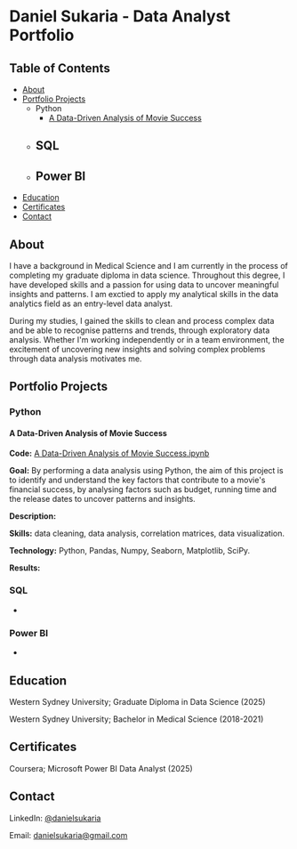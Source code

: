 # Daniel Sukaria - Data Analyst Portfolio

## Table of Contents
- [About](https://github.com/dsukaria/Data-Analysis-Portfolio/blob/main/README.md#About)
- [Portfolio Projects](https://github.com/dsukaria/Data-Analysis-Portfolio/blob/main/README.md#Portfolio-Projects)
  - Python
    - [A Data-Driven Analysis of Movie Success](https://github.com/dsukaria/Data-Analysis-Portfolio/blob/main/README.md#A-Data-Driven-Analysis-of-Movie-Success) 
  - SQL
    - 
  - Power BI
    - 
- [Education](https://github.com/dsukaria/Data-Analysis-Portfolio/blob/main/README.md#Education)
- [Certificates](https://github.com/dsukaria/Data-Analysis-Portfolio/blob/main/README.md#Certificates)
- [Contact](https://github.com/dsukaria/Data-Analysis-Portfolio/blob/main/README.md#Contact)


## About
I have a background in Medical Science and I am currently in the process of completing my graduate diploma in data science. Throughout this degree, I have developed skills and a passion for using data to uncover meaningful insights and patterns. I am exctied to apply my analytical skills in the data analytics field as an entry-level data analyst.

During my studies, I gained the skills to clean and process complex data and be able to recognise patterns and trends, through exploratory data analysis. Whether I'm working independently or in a team environment, the excitement of uncovering new insights and solving complex problems through data analysis motivates me.


## Portfolio Projects

### Python

#### A Data-Driven Analysis of Movie Success
**Code:** [A Data-Driven Analysis of Movie Success.ipynb](https://github.com/dsukaria/Projects/blob/main/A%20Data-Driven%20Analysis%20of%20Movie%20Success.ipynb)

**Goal:** By performing a data analysis using Python, the aim of this project is to identify and understand the key factors that contribute to a movie's financial success, by analysing factors such as budget, running time and the release dates to uncover patterns and insights.

**Description:**

**Skills:** data cleaning, data analysis, correlation matrices, data visualization.

**Technology:** Python, Pandas, Numpy, Seaborn, Matplotlib, SciPy.

**Results:**
    
### SQL
  - 

### Power BI
  - 


## Education
Western Sydney University; Graduate Diploma in Data Science (2025)

Western Sydney University; Bachelor in Medical Science (2018-2021)

## Certificates
Coursera; Microsoft Power BI Data Analyst (2025)

## Contact
LinkedIn: [@danielsukaria](https://www.linkedin.com/in/daniel-sukaria-343826332)

Email: danielsukaria@gmail.com 







